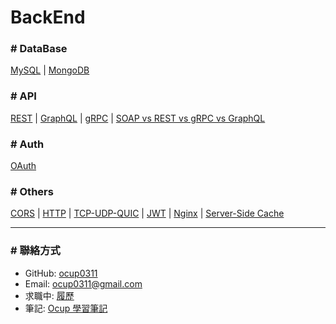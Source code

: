 # BackEnd

### # DataBase

[MySQL](../DataBase/MySQL/note.md) | [MongoDB](../DataBase/MongoDB/note.md)

### # API

[REST](./note/others.md#-restful-api) | [GraphQL](./note/others.md#-graphql) | [gRPC](../API/gRPC/note/note.md) | [SOAP vs REST vs gRPC vs GraphQL](./note/others.md#-soap-vs-rest-vs-grpc-vs-graphql)

### # Auth

[OAuth](./OAuth/note/note.md)

### # Others

[CORS](../Web/note/CORS.md) | [HTTP](../Web/note/HTTP.md) | [TCP-UDP-QUIC](./note/others.md#-tcp--udp--quic) | [JWT](./JWT/note/note.md) | [Nginx](./note/others.md#-nginx) | [Server-Side Cache](./note/others.md#-server-side-cache)

---

### # 聯絡方式

- GitHub: [ocup0311](https://github.com/ocup0311)
- Email: [ocup0311@gmail.com](mailto:ocup0311@gmail.com)
- 求職中: [履歷](https://bit.ly/chiawei-huang-resume)
- 筆記: [Ocup 學習筆記](../README.md)
